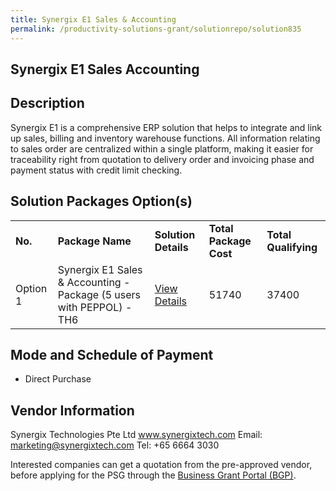```yaml
---
title: Synergix E1 Sales & Accounting
permalink: /productivity-solutions-grant/solutionrepo/solution835
---
```


## Synergix E1 Sales Accounting

## Description

Synergix E1 is a comprehensive ERP solution that helps to integrate and link up sales, billing and inventory warehouse functions. All information relating to sales order are centralized within a single platform, making it easier for traceability right from quotation to delivery order and invoicing phase and payment status with credit limit checking. 

## Solution Packages Option(s)

<table>
<tr>
<td><b>No.</b></td>
<td><b>Package Name</b></td>
<td><b>Solution Details</b></td>
<td><b>Total Package Cost</b></td>
<td><b>Total Qualifying</b></td>
</tr>
<tr>
<td>Option 1</td>
<td>Synergix E1 Sales & Accounting - Package (5 users with PEPPOL) - TH6</td>
<td><a href='https://www.gobusiness.gov.sg/images/psg/Synergix_Annex3_Part_3.pdf'>View Details</a></td>
<td>51740</td>
<td>37400</td>
</tr>
</table>

## Mode and Schedule of Payment

 - Direct Purchase

## Vendor Information

 Synergix Technologies Pte Ltd
www.synergixtech.com
Email: marketing@synergixtech.com
Tel: +65 6664 3030

Interested companies can get a quotation from the pre-approved vendor, before applying for the PSG through the <a href='https://www.businessgrants.gov.sg/'>Business Grant Portal (BGP)</a>.

<script src="/jquery/resize-tables.js"></script>

